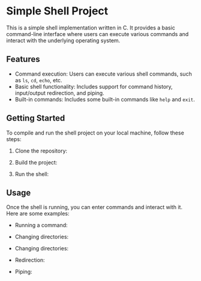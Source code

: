 # Simple Shell Project

This is a simple shell implementation written in C. It provides a basic command-line interface where users can execute various commands and interact with the underlying operating system.

## Features

- Command execution: Users can execute various shell commands, such as `ls`, `cd`, `echo`, etc.
- Basic shell functionality: Includes support for command history, input/output redirection, and piping.
- Built-in commands: Includes some built-in commands like `help` and `exit`.

## Getting Started

To compile and run the shell project on your local machine, follow these steps:

1. Clone the repository:


2. Build the project:


3. Run the shell:


## Usage

Once the shell is running, you can enter commands and interact with it. Here are some examples:

- Running a command:

- Changing directories:

- Changing directories:

- Redirection:

- Piping:


